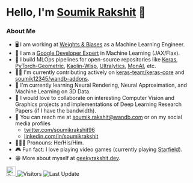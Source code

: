 # Hello, I'm [Soumik Rakshit](https://geekyrakshit.dev/) 👋

### About Me

- 🖥️ I am working at [Weights & Biases](https://wandb.ai/site) as a Machine Learning Engineer.
- 📣 I am a [Google Developer Expert](https://developers.google.com/community/experts/directory/profile/profile-soumik-rakshit) in Machine Learning (JAX/Flax).
- 🚀 I build MLOps pipelines for open-source repositories like [Keras](https://github.com/keras-team/keras), [PyTorch-Geometric](https://github.com/pyg-team/pytorch_geometric), [Kaolin-Wisp](https://github.com/NVIDIAGameWorks/kaolin-wisp), [Ultralytics](https://github.com/ultralytics/ultralytics), [MonAI](https://monai.io/), etc.
- 👷‍♂️ I'm currently contributing actively on [keras-team/keras-core](https://github.com/keras-team/keras-core) and [soumik12345/wandb-addons](https://github.com/soumik12345/wandb-addons).
- 🌱 I'm currently learning Neural Rendering, Neural Approximation, and Machine Learning on 3D Data.
- 👬 I would love to collaborate on interesting Computer Vision and Graphics projects and implementations of Deep Learning Research Papers (if I have the bandwidth).
- 📲 You can reach me at soumik.rakshit@wandb.com or on my social media profiles
  - [twitter.com/soumikrakshit96](twitter.com/soumikrakshit96)
  - [linkedin.com/in/soumikrakshit](linkedin.com/in/soumikrakshit)
- 🧔🏽‍♂️ Pronouns: He/His/Him.
- 🎮 Fun fact: I love playing video games (currently playing [Starfield](https://store.steampowered.com/app/1716740/Starfield/)).
- 😁 More about myself at [geekyrakshit.dev](https://geekyrakshit.dev).

<p>
   <a href="https://img.shields.io/github/followers/soumik12345?label=Follow&style=social">
      <img alt="Coverage" src="https://img.shields.io/github/followers/soumik12345?label=Follow&style=social" height="25">
   </a>
   <img alt="Visitors" src="https://komarev.com/ghpvc/?username=soumik12345&style=flat&labelColor=black&logo=github&label=PROFILE+VIEWS&color=29bf12">
   <img alt="Last Update" src="https://img.shields.io/github/last-commit/soumik12345/soumik12345?logo=markdown&label=LAST+UPDATE&color=29bf12&style=flat">
</p>
